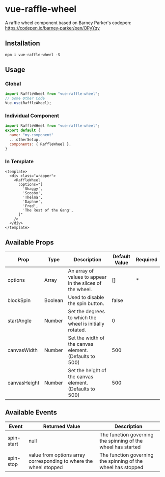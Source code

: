 # vue-raffle-wheel

A raffle wheel component based on Barney Parker's codepen: https://codepen.io/barney-parker/pen/OPyYqy

## Installation

`npm i vue-raffle-wheel -S`

## Usage

### Global

```js
import RaffleWheel from "vue-raffle-wheel";
// Some Other Code
Vue.use(RaffleWheel);
```

### Individual Component

```js
import RaffleWHeel from "vue-raffle-wheel";
export default {
  name: "my-component"
  ...otherSetup,
  components: { RaffleWheel },
}
```

### In Template

```vue
<template>
  <div class="wrapper">
    <RaffleWheel
      :options="[
        'Shaggy',
        'Scooby',
        'Thelma',
        'Daphne',
        'Fred',
        'The Rest of the Gang',
      ]"
    />
  </div>
</template>
```

## Available Props

| Prop         | Type    | Description                                              | Default Value | Required |
| ------------ | ------- | -------------------------------------------------------- | ------------- | -------- |
| options      | Array   | An array of values to appear in the slices of the wheel. | []            | \*       |
| blockSpin    | Boolean | Used to disable the spin button.                         | false         |          |
| startAngle   | Number  | Set the degrees to which the wheel is initially rotated. | 0             |          |
| canvasWidth  | Number  | Set the width of the canvas element. (Defaults to 500)   | 500           |          |
| canvasHeight | Number  | Set the height of the canvas element. (Defaults to 500)  | 500           |          |

## Available Events

| Event      | Returned Value                                                    | Description                                                  |
| ---------- | ----------------------------------------------------------------- | ------------------------------------------------------------ |
| spin-start | null                                                              | The function governing the spinning of the wheel has started |
| spin-stop  | value from options array corresponding to where the wheel stopped | The function governing the spinning of the wheel has stopped |
